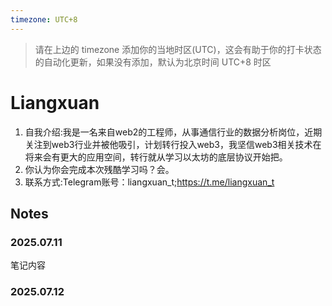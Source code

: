 ```yaml
---
timezone: UTC+8
---
```


> 请在上边的 timezone 添加你的当地时区(UTC)，这会有助于你的打卡状态的自动化更新，如果没有添加，默认为北京时间 UTC+8 时区


# Liangxuan

1. 自我介绍:我是一名来自web2的工程师，从事通信行业的数据分析岗位，近期关注到web3行业并被他吸引，计划转行投入web3，我坚信web3相关技术在将来会有更大的应用空间，转行就从学习以太坊的底层协议开始把。
2. 你认为你会完成本次残酷学习吗？会。
3. 联系方式:Telegram账号：liangxuan_t;https://t.me/liangxuan_t


## Notes

<!-- Content_START -->

### 2025.07.11

笔记内容

### 2025.07.12

<!-- Content_END -->
